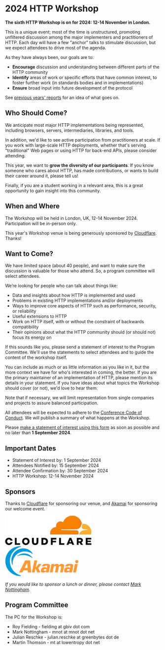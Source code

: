 
# 2024 HTTP Workshop

**The sixth HTTP Workshop is on for 2024: 12-14 November in London.**

This is a unique event; most of the time is unstructured, promoting unfiltered discussion among the major implementers and practitioners of HTTP. Each day will have a few "anchor" talks to stimulate discussion, but we expect attendees to drive most of the agenda.

As they have always been, our goals are to:

* **Encourage** discussion and understanding between different parts of the HTTP community
* **Identify** areas of work or specific efforts that have common interest, to foster further work (in standards bodies and in implementations)
* **Ensure** broad input into future development of the protocol

See [previous years' reports](https://httpworkshop.org/) for an idea of what goes on.

## Who Should Come?

We anticipate most major HTTP implementations being represented, including browsers, servers, intermediaries, libraries, and tools.

In addition, we'd like to see active participation from practitioners at scale. If you work with large-scale HTTP deployments, whether that's serving "traditional" Web pages or using HTTP for back-end APIs, please consider attending.

This year, we want to **grow the diversity of our participants**. If you know someone who cares about HTTP, has made contributions, or wants to build their career around it, please tell us!

Finally, if you are a student working in a relevant area, this is a great opportunity to gain insight into this community.


## When and Where

The Workshop will be held in London, UK, 12-14 November 2024. Participation will be in-person only.

This year's Workshop venue is being generously sponsored by [Cloudflare](https://cloudflare.com/). Thanks!


## Want to Come?

We have limited space (about 40 people), and want to make sure the discussion is valuable for those who attend. So, a program committee will select attendees.

We’re looking for people who can talk about things like:

* Data and insights about how HTTP is implemented and used
* Problems in existing HTTP implementations and/or deployments
* Ways to improve core aspects of HTTP such as performance, security, or reliability
* Useful extensions to HTTP
* Work on HTTP itself, with or without the constraint of backwards compatibility
* Their opinions about what the HTTP community should (or should not) focus its energy on

If this sounds like you, please send a statement of interest to the Program Committee. We'll use the statements to select attendees and to guide the content of the workshop itself.

You can include as much or as little information as you like in it, but the more context we have for who's interested in coming, the better. If you are the primary maintainer of an implementation of HTTP, please mention its details in your statement. If you have ideas about what topics the Workshop should cover (or not), we'd love to hear them.

Note that if necessary, we will limit representation from single companies and projects to assure balanced participation.

All attendees will be expected to adhere to the [Conference Code of Conduct](http://confcodeofconduct.com/). We will publish a summary of what happens at the Workshop.

Please [make a statement of interest using this form](https://forms.office.com/r/izGmpi5NmJ) as soon as possible and no later than **1 September 2024**.


## Important Dates

* Statement of Interest by: 1 September 2024
* Attendees Notified by: 15 September 2024
* Attendee Confirmation by: 30 September 2024
* HTTP Workshop: 12-14 November 2024

## Sponsors

Thanks to [Cloudflare](https://cloudflare.com/) for sponsoring our venue, and [Akamai](https://akamai.com/) for sponsoring our welcome event.

[![Cloudflare](asset/cloudflare.jpg)](https://cloudflare.com/) [![Akamai](asset/akamai.png)](https://akamai.com/)

*If you would like to sponsor a lunch or dinner, please contact [Mark Nottingham](mailto:mnot@mnot.net).*


## Program Committee

The PC for the Workshop is:

* Roy Fielding - fielding at gbiv dot com
* Mark Nottingham - mnot at mnot dot net
* Julian Reschke - julian.reschke at greenbytes dot de
* Martin Thomson - mt at lowentropy dot net

